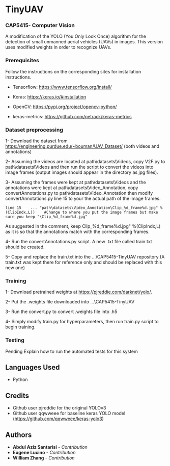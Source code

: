 # TinyUAV
### CAP5415- Computer Vision

A modification of the YOLO (You Only Look Once) algorithm for the detection of small unmanned aerial vehicles (UAVs) in images. This version uses modified weights in order to recognize UAVs.


### Prerequisites

Follow the instructions on the corresponding sites for installation instructions.
* Tensorflow: https://www.tensorflow.org/install/
* Keras: https://keras.io/#installation
* OpenCV: https://pypi.org/project/opencv-python/

* keras-metrics: https://github.com/netrack/keras-metrics

### Dataset preprocessing

1- Download the dataset from https://engineering.purdue.edu/~bouman/UAV_Dataset/ (both videos and annotations)

2- Assuming the videos are located at path\datasets\Videos, copy V2F.py to path\datasets\Videos and then run the script to convert the videos into image frames (output images should appear in the directory as jpg files). 

3- Assuming the frames were kept at path\datasets\Videos and the annotations were kept at path\datasets\Video_Annotation, copy convertAnnotations.py to path\datasets\Video_Annotation then modify convertAnnotations.py line 15 to your the actual path of the image frames. 
```
line 15    ... "path\datasets\Video_Annotation\Clip_%d_frame%d.jpg" %(ClipIndx,L))    #Change to where you put the image frames but make sure you keep "\Clip_%d_frame%d.jpg"
```
As suggested in the comment, keep Clip_%d_frame%d.jpg" %(ClipIndx,L) as it is so that the annotations match with the corresponding frames.

4- Run the convertAnnotations.py script. A new .txt file called train.txt should be created.

5- Copy and replace the train.txt into the ...\CAP5415-TinyUAV repository (A train.txt was kept there for reference only and should be replaced with this new one)

### Training
1- Download pretrained weights at https://pjreddie.com/darknet/yolo/.

2- Put the .weights file downloaded into ...\CAP5415-TinyUAV

3- Run the convert.py to convert .weights file into .h5

4- Simply modify train.py for hyperparameters, then run train.py script to begin training.


### Testing 

Pending
Explain how to run the automated tests for this system


## Languages Used

* Python


## Credits

* Github user pjreddie for the original YOLOv3 
* Github user qqwweee for baseline keras YOLO model (https://github.com/qqwweee/keras-yolo3)



## Authors

* **Abdul Aziz Santarisi** - *Contribution*
* **Eugene Lucino** - *Contribution*
* **William Zhang** - *Contribution*

